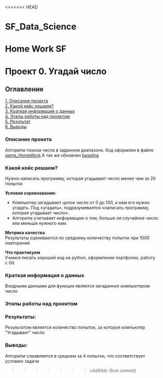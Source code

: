 <<<<<<< HEAD
# SF_Data_Science
Home Work SF
=======
# Проект 0. Угадай число

## Оглавление  
[1. Описание проекта](.README.md#Описание-проекта)  
[2. Какой кейс решаем?](.README.md#Какой-кейс-решаем)  
[3. Краткая информация о данных](.README.md#Краткая-информация-о-данных)  
[4. Этапы работы над проектом](.README.md#Этапы-работы-над-проектом)  
[5. Результат](.README.md#Результат)    
[6. Выводы](.README.md#Выводы) 

### Описание проекта    
Алгоритм поиска числа в заданном диапазоне.
Код оформлен в файле [game_HomeWork](game_HomeWork)
А так же обновлен [baseline](baseline.ipynb)
### Какой кейс решаем?    
Нужно написать программу, которая угадывает число менее чем за 20 попыток

**Условия соревнования:**  
- Компьютер загадывает целое число от 0 до 100, и нам его нужно угадать. Под «угадать», подразумевается «написать программу, которая угадывает число».
- Алгоритм учитывает информацию о том, больше ли случайное число или меньше нужного нам.

**Метрика качества**     
Результаты оцениваются по среднему количеству попыток при 1000 повторений

**Что практикуем**     
Учимся писать хороший код на python, оформление портфолио, работу с Git


### Краткая информация о данных
Входными данными для функции является загаданное компьютером число
  

### Этапы работы над проектом  





### Результаты:  
Результатом является количество попыток, за которое компьютер "Угадывает" число


### Выводы:  
Алгоритм справляется в среднем за 4 попытки, что соответствует условию задачи



>>>>>>> c4d93dc (first commit)
